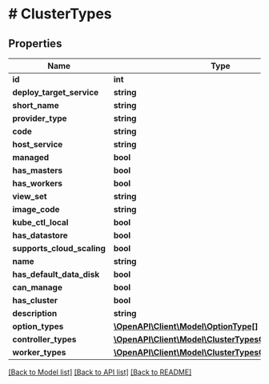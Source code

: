 # # ClusterTypes

## Properties

Name | Type | Description | Notes
------------ | ------------- | ------------- | -------------
**id** | **int** |  | [optional]
**deploy_target_service** | **string** |  | [optional]
**short_name** | **string** |  | [optional]
**provider_type** | **string** |  | [optional]
**code** | **string** |  | [optional]
**host_service** | **string** |  | [optional]
**managed** | **bool** |  | [optional]
**has_masters** | **bool** |  | [optional]
**has_workers** | **bool** |  | [optional]
**view_set** | **string** |  | [optional]
**image_code** | **string** |  | [optional]
**kube_ctl_local** | **bool** |  | [optional]
**has_datastore** | **bool** |  | [optional]
**supports_cloud_scaling** | **bool** |  | [optional]
**name** | **string** |  | [optional]
**has_default_data_disk** | **bool** |  | [optional]
**can_manage** | **bool** |  | [optional]
**has_cluster** | **bool** |  | [optional]
**description** | **string** |  | [optional]
**option_types** | [**\OpenAPI\Client\Model\OptionType[]**](OptionType.md) |  | [optional]
**controller_types** | [**\OpenAPI\Client\Model\ClusterTypesControllerTypes[]**](ClusterTypesControllerTypes.md) |  | [optional]
**worker_types** | [**\OpenAPI\Client\Model\ClusterTypesControllerTypes[]**](ClusterTypesControllerTypes.md) |  | [optional]

[[Back to Model list]](../../README.md#models) [[Back to API list]](../../README.md#endpoints) [[Back to README]](../../README.md)
